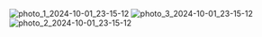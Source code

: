 ![photo_1_2024-10-01_23-15-12](https://github.com/user-attachments/assets/13249949-6ec7-4d40-a19c-128c54f461ad)
![photo_3_2024-10-01_23-15-12](https://github.com/user-attachments/assets/2cebd48c-b810-4e0b-8f0f-0ab584fe830a)
![photo_2_2024-10-01_23-15-12](https://github.com/user-attachments/assets/eee65900-d4fa-4647-8edb-44b44be64bc6)
